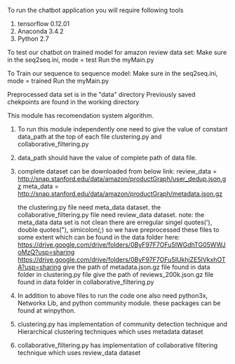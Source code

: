 To run the chatbot application you will require following tools
1. tensorflow 0.12.01
2. Anaconda 3.4.2
3. Python 2.7

To test our chatbot on trained model for amazon review data set:
Make sure in the seq2seq.ini, mode = test
Run the myMain.py 

To Train our sequence to sequence model:
Make sure in the seq2seq.ini, mode = trained
Run the myMain.py

Preprocessed data set is in the "data" directory 
Previously saved chekpoints are found in the working directory

This module has recomendation system algorithm.
1. To run this module independently one need to give the value of constant data_path at the top of each file clustering.py and collaborative_filtering.py
2. data_path should have the value of complete path of data file.
3. complete dataset can be downloaded from below link:
   review_data = http://snap.stanford.edu/data/amazon/productGraph/user_dedup.json.gz
   meta_data = http://snap.stanford.edu/data/amazon/productGraph/metadata.json.gz
   
   the clustering.py file need meta_data dataset.
   the collaborative_filtering.py file need review_data dataset.
   note: the meta_data data set is not clean there are erregular singel quotes('), double quotes("), simicolon(;)
   so we have preprocessed these files to some extent which can be found in the data folder here: 
	https://drive.google.com/drive/folders/0ByF97F7OFu5IWGdhTG05WWJoMzQ?usp=sharing
	https://drive.google.com/drive/folders/0ByF97F7OFu5IUkhjZE5lVkxhOTA?usp=sharing
   give the path of metadata.json.gz file found in data folder in clustering.py file
   give the path of reviews_200k.json.gz file found in data folder in collaborative_filtering.py
   
4. In addition to above files to run the code one also need python3x, Networkx Lib, and python community module.
   these packages can be found at winpython.
5. clustering.py has implementation of community detection technique and Hierarchical clustering techniques which uses metadata dataset
6. collaborative_filtering.py has implementation of collaborative filtering technique which uses review_data dataset

